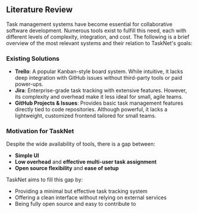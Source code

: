 ## Literature Review

Task management systems have become essential for collaborative software development. Numerous tools exist to fulfill this need, each with different levels of complexity, integration, and cost. The following is a brief overview of the most relevant systems and their relation to TaskNet's goals:

### Existing Solutions

- **Trello**: A popular Kanban-style board system. While intuitive, it lacks deep integration with GitHub issues without third-party tools or paid power-ups.
- **Jira**: Enterprise-grade task tracking with extensive features. However, its complexity and overhead make it less ideal for small, agile teams.
- **GitHub Projects & Issues**: Provides basic task management features directly tied to code repositories. Although powerful, it lacks a lightweight, customized frontend tailored for small teams.

### Motivation for TaskNet

Despite the wide availability of tools, there is a gap between:
- **Simple UI**
- **Low overhead** and **effective multi-user task assignment**
- **Open source flexibility** and **ease of setup**

TaskNet aims to fill this gap by:
- Providing a minimal but effective task tracking system
- Offering a clean interface without relying on external services
- Being fully open source and easy to contribute to




